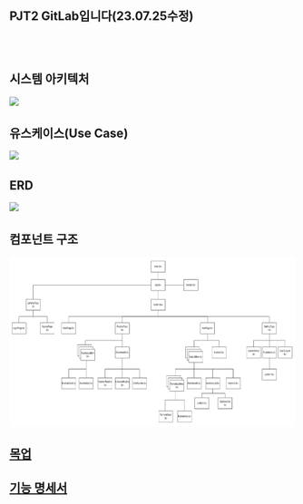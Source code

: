 ## PJT2 GitLab입니다(23.07.25수정)
<br>
<br>

## 시스템 아키텍처 
<img src="./img/시스템%20아키텍처_v1.0.png" height="300">

## 유스케이스(Use Case) 
<img src="./img/사용자%20유즈케이스_v1.0.png" height="300">

## ERD 
<img src="./img/ERD_v1.0.png" height="300">

## 컴포넌트 구조
<img src="./img/컴포넌트 구조_v1.0.png" height="300">

## [목업](https://www.figma.com/file/kheMn15vgYqqGkE4IsnnPY/No-matter-app?type=design&node-id=0%3A1&mode=design&t=6iltjRIOLBGQ5qFb-1)

## [기능 명세서](https://docs.google.com/spreadsheets/d/e/2PACX-1vTwr4rVJRUeMb96va1pQ3QMD0lrAMDMMQA_Elt4iK-BchO2KxCXMIFMqs89S7V9LA9JZ_NHiJd9Q8o3/pubhtml?gid=0&single=true)

